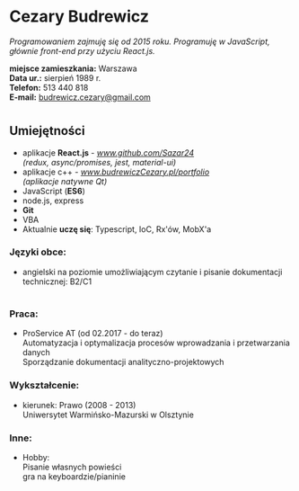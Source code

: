 
# Cezary Budrewicz 

*Programowaniem zajmuję się od 2015 roku. Programuję w JavaScript, głównie front-end przy użyciu React.js.*

**miejsce zamieszkania:** Warszawa  
**Data ur.:** sierpień 1989 r.   
**Telefon:** 513 440 818  
**E-mail:** budrewicz.cezary@gmail.com


#
## Umiejętności 
- aplikacje **React.js** - *www.github.com/Sazar24*  
*(redux, async/promises, jest, material-ui)*
- aplikacje c++ - *www.budrewiczCezary.pl/portfolio*  
 *(aplikacje natywne Qt)*
- JavaScript (**ES6**)
- node.js, express
- **Git**
- VBA
-  Aktualnie **uczę się**: Typescript, IoC, Rx'ów, MobX'a

### Języki obce:
- angielski na poziomie umożliwiającym czytanie i pisanie dokumentacji technicznej: B2/C1
#
### Praca:  
- ProService AT (od 02.2017 - do teraz)  
Automatyzacja i optymalizacja procesów wprowadzania i przetwarzania danych  
Sporządzanie dokumentacji analityczno-projektowych

### Wykształcenie:
- kierunek: Prawo (2008 - 2013)  
Uniwersytet Warmińsko-Mazurski w Olsztynie


### Inne:
 - Hobby:  
Pisanie własnych powieści  
gra na keyboardzie/pianinie
